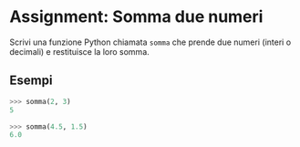 # Assignment: Somma due numeri

Scrivi una funzione Python chiamata `somma` che prende due numeri (interi o decimali)
e restituisce la loro somma.

## Esempi
```python
>>> somma(2, 3)
5

>>> somma(4.5, 1.5)
6.0
